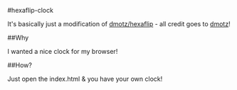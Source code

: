 #hexaflip-clock

It's basically just a modification of [dmotz/hexaflip](https://github.com/dmotz/hexaflip) - all credit goes to [dmotz](https://github.com/dmotz)!

##Why

I wanted a nice clock for my browser!

##How?

Just open the index.html & you have your own clock!
